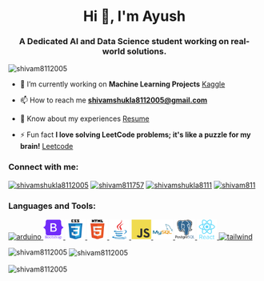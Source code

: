 

<h1 align="center">Hi 👋, I'm Ayush</h1>
<h3 align="center">A Dedicated AI and Data Science student working on real-world solutions.</h3>

<p align="left"> <img src="https://komarev.com/ghpvc/?username=shivam8112005&label=Profile%20views&color=0e75b6&style=flat" alt="shivam8112005" /> </p>


- 🔭 I’m currently working on **Machine Learning Projects** [Kaggle](https://www.kaggle.com/shivams811)

- 📫 How to reach me **shivamshukla8112005@gmail.com**

- 📄 Know about my experiences [Resume](https://drive.google.com/file/d/1pAqBctg0A9XL-bj4F2l7gwDYzNLl4Qdf/view?usp=drive_link)

- ⚡ Fun fact **I love solving LeetCode problems; it's like a puzzle for my brain!** [Leetcode](https://leetcode.com/u/shivam811/)

<h3 align="left">Connect with me:</h3>
<p align="left">
<a href="https://linkedin.com/in/shivamshukla8112005" target="blank"><img align="center" src="https://raw.githubusercontent.com/rahuldkjain/github-profile-readme-generator/master/src/images/icons/Social/linked-in-alt.svg" alt="shivamshukla8112005" height="30" width="40" /></a>
<a href="https://www.codechef.com/users/shivam811757" target="blank"><img align="center" src="https://cdn.jsdelivr.net/npm/simple-icons@3.1.0/icons/codechef.svg" alt="shivam811757" height="30" width="40" /></a>
<a href="https://www.hackerrank.com/shivamshukla8111" target="blank"><img align="center" src="https://raw.githubusercontent.com/rahuldkjain/github-profile-readme-generator/master/src/images/icons/Social/hackerrank.svg" alt="shivamshukla8111" height="30" width="40" /></a>
<a href="https://www.leetcode.com/shivam811" target="blank"><img align="center" src="https://raw.githubusercontent.com/rahuldkjain/github-profile-readme-generator/master/src/images/icons/Social/leet-code.svg" alt="shivam811" height="30" width="40" /></a>
</p>

<h3 align="left">Languages and Tools:</h3>
<p align="left"> <a href="https://www.arduino.cc/" target="_blank" rel="noreferrer"> <img src="https://cdn.worldvectorlogo.com/logos/arduino-1.svg" alt="arduino" width="40" height="40"/> </a> <a href="https://getbootstrap.com" target="_blank" rel="noreferrer"> <img src="https://raw.githubusercontent.com/devicons/devicon/master/icons/bootstrap/bootstrap-plain-wordmark.svg" alt="bootstrap" width="40" height="40"/> </a> <a href="https://www.w3schools.com/css/" target="_blank" rel="noreferrer"> <img src="https://raw.githubusercontent.com/devicons/devicon/master/icons/css3/css3-original-wordmark.svg" alt="css3" width="40" height="40"/> </a> <a href="https://www.w3.org/html/" target="_blank" rel="noreferrer"> <img src="https://raw.githubusercontent.com/devicons/devicon/master/icons/html5/html5-original-wordmark.svg" alt="html5" width="40" height="40"/> </a> <a href="https://www.java.com" target="_blank" rel="noreferrer"> <img src="https://raw.githubusercontent.com/devicons/devicon/master/icons/java/java-original.svg" alt="java" width="40" height="40"/> </a> <a href="https://developer.mozilla.org/en-US/docs/Web/JavaScript" target="_blank" rel="noreferrer"> <img src="https://raw.githubusercontent.com/devicons/devicon/master/icons/javascript/javascript-original.svg" alt="javascript" width="40" height="40"/> </a> <a href="https://www.mysql.com/" target="_blank" rel="noreferrer"> <img src="https://raw.githubusercontent.com/devicons/devicon/master/icons/mysql/mysql-original-wordmark.svg" alt="mysql" width="40" height="40"/> </a> <a href="https://www.postgresql.org" target="_blank" rel="noreferrer"> <img src="https://raw.githubusercontent.com/devicons/devicon/master/icons/postgresql/postgresql-original-wordmark.svg" alt="postgresql" width="40" height="40"/> </a> <a href="https://reactjs.org/" target="_blank" rel="noreferrer"> <img src="https://raw.githubusercontent.com/devicons/devicon/master/icons/react/react-original-wordmark.svg" alt="react" width="40" height="40"/> </a> <a href="https://tailwindcss.com/" target="_blank" rel="noreferrer"> <img src="https://www.vectorlogo.zone/logos/tailwindcss/tailwindcss-icon.svg" alt="tailwind" width="40" height="40"/> </a> </p>




<p><img align="left" src="https://github-readme-stats.vercel.app/api/top-langs/?username=shivam8112005&show_icons=true&locale=en&layout=compact&theme=dark" alt="shivam8112005" /></p>


<p>&nbsp;<img align="center" src="https://github-readme-stats.vercel.app/api?username=shivam8112005&show_icons=true&locale=en&theme=dark" alt="shivam8112005" /></p>


<p><img align="center" src="https://github-readme-streak-stats.herokuapp.com/?user=shivam8112005&theme=dark" alt="shivam8112005" /></p>
